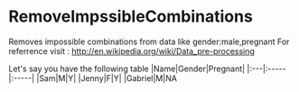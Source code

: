 RemoveImpssibleCombinations
===============
Removes impossible combinations from data like gender:male,pregnant
For referrence visit : http://en.wikipedia.org/wiki/Data_pre-processing 

Let's say you have the following table 
|Name|Gender|Pregnant|
|:---|:-----|:-----|
|Sam|M|Y|
|Jenny|F|Y|
|Gabriel|M|NA

